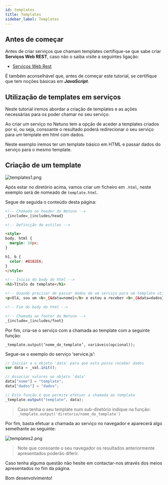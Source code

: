 ```yaml
---
id: templates
title: Templates
sidebar_label: Templates
---
```


## Antes de começar
Antes de criar serviços que chamam templates certifique-se que sabe criar **Serviços Web REST**, caso não o saiba visite a seguintes ligação:

* [Serviços Web Rest](web-rest-services.md)

É também aconselhável que, antes de começar este tutorial, se certifique que tem noções básicas em _**JavaScript**_.

## Utilização de templates em serviços

Neste tutorial iremos abordar a criação de templates e as ações necessárias para os poder chamar no seu serviço.

Ao criar um serviço no Netuno tem a opção de aceder a templates criados por si, ou seja, consoante o resultado poderá redirecionar o seu serviço para um template em html com dados.

Neste exemplo iremos ter um template básico em HTML e passar dados do serviço para o mesmo template.

## Criação de um template

![templates1.png](assets/templates1.png)

Após estar no diretório acima, vamos criar um ficheiro em `.html`, neste exemplo será de nomeado de `template.html`.

Segue de seguida o conteúdo desta página:

```html
<!-- Chamada ao header do Netuno -->
_{include=_|includes/head}

<!-- Definição de estilos -->

<style>
body, html {
  margin: 10px;
}

h1, b {
  color: #8182E6;
}
</style>

<!-- Início do body do html -->
<h1>Título do template</h1>

<!-- Quando precisar de passar dados de um serviço para um template utilize _{&variavel} -->
<p>Olá, sou um <b>_{&data=nome}</b> e estou a receber <b>_{&data=dados}</b> de um serviço!</p>

<!-- Fim do body do html -->

<!-- Chamada ao footer do Netuno -->
_{include=_|includes/foot}
```

Por fim, cria-se o serviço com a chamada ao template com a seguinte função:

`_template.output(‘nome_do_template’, variáveis(opcional));`

Segue-se o exemplo do serviço ‘service.js’:

```javascript
// Iniciar a o objeto 'data' para que esta possa receber dados
var data = _val.init();

// Associar valores ao objeto 'data'
data["nome"] = "template";
data["dados"] = "dados";

// Esta função é que permite efetuar a chamada ao template
_template.output("template", data);
```

> Caso tenha o seu template num sub-diretório indique na função: `_template.output('diretorio/nome_do_template')`

Por fim, basta efetuar a chamada ao serviço no navegador e aparecerá algo semelhante ao seguinte:

![templates2.png](assets/templates2.png)

> Note que consoante o seu navegador os resultados anteriormente apresentados poderão diferir.

Caso tenha alguma questão não hesite em contactar-nos através dos meios apresentados no fim da página.

Bom desenvolvimento!
